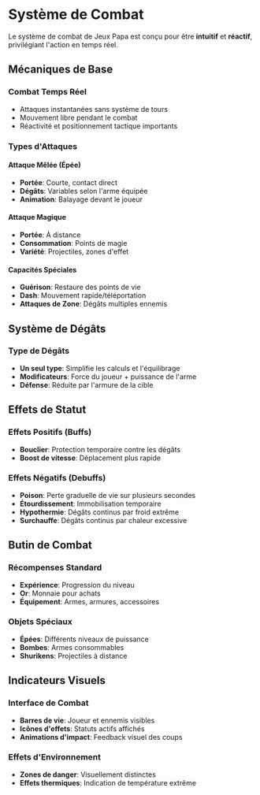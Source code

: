 # Système de Combat

Le système de combat de Jeux Papa est conçu pour être **intuitif** et **réactif**, privilégiant l'action en temps réel.

## Mécaniques de Base

### Combat Temps Réel
- Attaques instantanées sans système de tours
- Mouvement libre pendant le combat
- Réactivité et positionnement tactique importants

### Types d'Attaques

#### Attaque Mêlée (Épée)
- **Portée**: Courte, contact direct
- **Dégâts**: Variables selon l'arme équipée
- **Animation**: Balayage devant le joueur

#### Attaque Magique
- **Portée**: À distance
- **Consommation**: Points de magie
- **Variété**: Projectiles, zones d'effet

#### Capacités Spéciales
- **Guérison**: Restaure des points de vie
- **Dash**: Mouvement rapide/téléportation
- **Attaques de Zone**: Dégâts multiples ennemis

## Système de Dégâts

### Type de Dégâts
- **Un seul type**: Simplifie les calculs et l'équilibrage
- **Modificateurs**: Force du joueur + puissance de l'arme
- **Défense**: Réduite par l'armure de la cible

## Effets de Statut

### Effets Positifs (Buffs)
- **Bouclier**: Protection temporaire contre les dégâts
- **Boost de vitesse**: Déplacement plus rapide

### Effets Négatifs (Debuffs)
- **Poison**: Perte graduelle de vie sur plusieurs secondes
- **Étourdissement**: Immobilisation temporaire
- **Hypothermie**: Dégâts continus par froid extrême
- **Surchauffe**: Dégâts continus par chaleur excessive

## Butin de Combat

### Récompenses Standard
- **Expérience**: Progression du niveau
- **Or**: Monnaie pour achats
- **Équipement**: Armes, armures, accessoires

### Objets Spéciaux
- **Épées**: Différents niveaux de puissance
- **Bombes**: Armes consommables
- **Shurikens**: Projectiles à distance

## Indicateurs Visuels

### Interface de Combat
- **Barres de vie**: Joueur et ennemis visibles
- **Icônes d'effets**: Statuts actifs affichés
- **Animations d'impact**: Feedback visuel des coups

### Effets d'Environnement
- **Zones de danger**: Visuellement distinctes
- **Effets thermiques**: Indication de température extrême